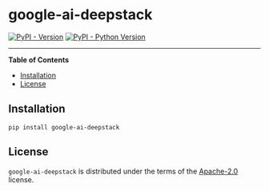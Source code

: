 # google-ai-deepstack

[![PyPI - Version](https://img.shields.io/pypi/v/google-ai-deepstack.svg)](https://pypi.org/project/google-ai-deepstack)
[![PyPI - Python Version](https://img.shields.io/pypi/pyversions/google-ai-deepstack.svg)](https://pypi.org/project/google-ai-deepstack)

---

**Table of Contents**

- [Installation](#installation)
- [License](#license)

## Installation

```console
pip install google-ai-deepstack
```

## License

`google-ai-deepstack` is distributed under the terms of the [Apache-2.0](https://spdx.org/licenses/Apache-2.0.html) license.
